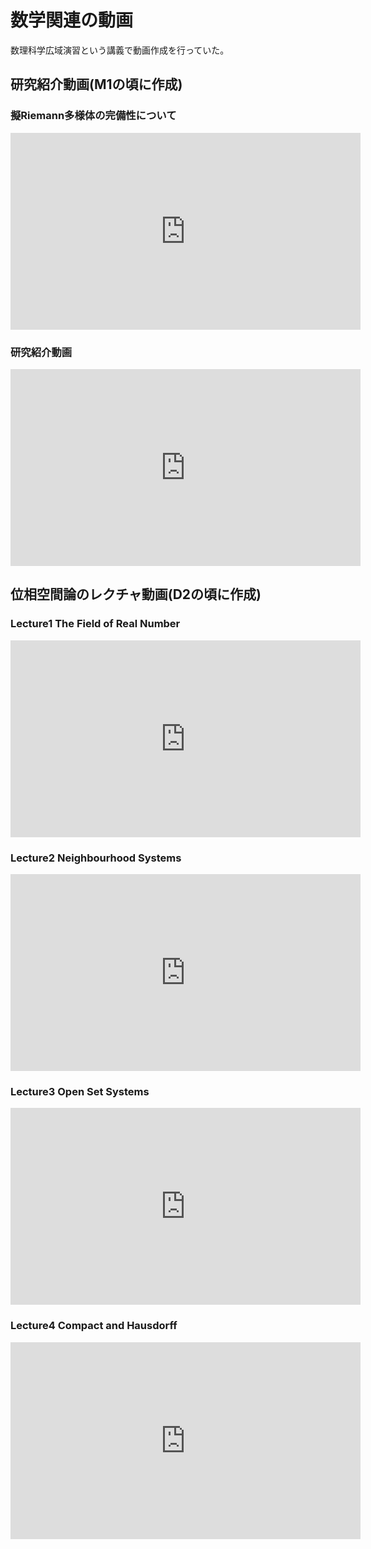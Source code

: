 # 数学関連の動画

数理科学広域演習という講義で動画作成を行っていた。

## 研究紹介動画(M1の頃に作成)

### 擬Riemann多様体の完備性について  

<iframe width="560" height="315" src="https://www.youtube-nocookie.com/embed/tBhczaOVDfg" title="YouTube video player" frameborder="0" allow="accelerometer; autoplay; clipboard-write; encrypted-media; gyroscope; picture-in-picture" allowfullscreen></iframe>

### 研究紹介動画  

<iframe width="560" height="315" src="https://www.youtube-nocookie.com/embed/J6GVGCP_RZY" title="YouTube video player" frameborder="0" allow="accelerometer; autoplay; clipboard-write; encrypted-media; gyroscope; picture-in-picture" allowfullscreen></iframe>

## 位相空間論のレクチャ動画(D2の頃に作成)

### Lecture1 The Field of Real Number

<iframe width="560" height="315" src="https://www.youtube-nocookie.com/embed/lmYDiuMv9HI" title="YouTube video player" frameborder="0" allow="accelerometer; autoplay; clipboard-write; encrypted-media; gyroscope; picture-in-picture" allowfullscreen></iframe>

### Lecture2 Neighbourhood Systems

<iframe width="560" height="315" src="https://www.youtube-nocookie.com/embed/grYNRj1PYew" title="YouTube video player" frameborder="0" allow="accelerometer; autoplay; clipboard-write; encrypted-media; gyroscope; picture-in-picture" allowfullscreen></iframe>

### Lecture3 Open Set Systems

<iframe width="560" height="315" src="https://www.youtube-nocookie.com/embed/FN2y6j9VeIE" title="YouTube video player" frameborder="0" allow="accelerometer; autoplay; clipboard-write; encrypted-media; gyroscope; picture-in-picture" allowfullscreen></iframe>

### Lecture4 Compact and Hausdorff

<iframe width="560" height="315" src="https://www.youtube-nocookie.com/embed/U_y5QUO7_U0" title="YouTube video player" frameborder="0" allow="accelerometer; autoplay; clipboard-write; encrypted-media; gyroscope; picture-in-picture" allowfullscreen></iframe>
